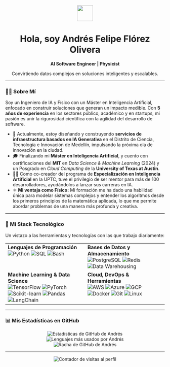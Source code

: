 <div align="center">
  <img src="https://media.giphy.com/media/v1.Y2lkPTc5MGI3NjExbm9oNG0zN3J6eDkyemw0dTFvZG16Y2tkaXQ2OHBqc2p2ZnN0c3ZtMyZlcD12MV9pbnRlcm5hbF9naWZfYnlfaWQmY3Q9Zw/hvRJCLFzcasrR4ia7z/giphy.gif" width="50px" />
  <h1>
    Hola, soy Andrés Felipe Flórez Olivera
  </h1>
  <strong>AI Software Engineer | Physicist</strong>
  <p>Convirtiendo datos complejos en soluciones inteligentes y escalables.</p>
</div>

---

### 👨‍🚀 Sobre Mí

Soy un Ingeniero de IA y Físico con un Máster en Inteligencia Artificial, enfocado en construir soluciones que generan un impacto medible. Con **5 años de experiencia** en los sectores público, académico y en startups, mi pasión es unir la rigurosidad científica con la agilidad del desarrollo de software.

- 🔭 Actualmente, estoy diseñando y construyendo **servicios de infraestructura basados en IA Generativa** en el Distrito de Ciencia, Tecnología e Innovación de Medellín, impulsando la próxima ola de innovación en la ciudad.
- 🎓 Finalizando mi **Máster en Inteligencia Artificial**, y cuento con certificaciones del **MIT** en *Data Science & Machine Learning* (2024) y un Posgrado en *Cloud Computing* de la **University of Texas at Austin**.
- 👨‍🏫 Como co-creador del programa de **Especialización en Inteligencia Artificial** en la UPTC, tuve el privilegio de ser mentor para más de 100 desarrolladores, ayudándolos a lanzar sus carreras en IA.
- ⚛️ **Mi ventaja como Físico:** Mi formación me ha dado una habilidad única para modelar sistemas complejos y entender los algoritmos desde los primeros principios de la matemática aplicada, lo que me permite abordar problemas de una manera más profunda y creativa.

---

### 🚀 Mi Stack Tecnológico

Un vistazo a las herramientas y tecnologías con las que trabajo diariamente:

<table>
  <tr>
    <td valign="top" width="50%">
      <strong>Lenguajes de Programación</strong><br>
      <img src="https://img.shields.io/badge/Python-3776AB?style=for-the-badge&logo=python&logoColor=white" alt="Python"/>
      <img src="https://img.shields.io/badge/SQL-4479A1?style=for-the-badge&logo=postgresql&logoColor=white" alt="SQL"/>
      <img src="https://img.shields.io/badge/Bash-4EAA25?style=for-the-badge&logo=gnubash&logoColor=white" alt="Bash"/>
    </td>
    <td valign="top" width="50%">
      <strong>Bases de Datos y Almacenamiento</strong><br>
      <img src="https://img.shields.io/badge/PostgreSQL-4169E1?style=for-the-badge&logo=postgresql&logoColor=white" alt="PostgreSQL"/>
      <img src="https://img.shields.io/badge/Redis-DC382D?style=for-the-badge&logo=redis&logoColor=white" alt="Redis"/>
      <img src="https://img.shields.io/badge/Data_Warehousing-228B22?style=for-the-badge&logo=google-bigquery&logoColor=white" alt="Data Warehousing"/>
    </td>
  </tr>
  <tr>
    <td valign="top" width="50%">
      <strong>Machine Learning & Data Science</strong><br>
      <img src="https://img.shields.io/badge/TensorFlow-FF6F00?style=for-the-badge&logo=tensorflow&logoColor=white" alt="TensorFlow"/>
      <img src="https://img.shields.io/badge/PyTorch-EE4C2C?style=for-the-badge&logo=pytorch&logoColor=white" alt="PyTorch"/>
      <img src="https://img.shields.io/badge/Scikit--learn-F7931A?style=for-the-badge&logo=scikit-learn&logoColor=white" alt="Scikit-learn"/>
      <img src="https://img.shields.io/badge/Pandas-150458?style=for-the-badge&logo=pandas&logoColor=white" alt="Pandas"/>
      <img src="https://img.shields.io/badge/LangChain-2A3A2A?style=for-the-badge&logo=langchain&logoColor=white" alt="LangChain"/>
    </td>
    <td valign="top" width="50%">
      <strong>Cloud, DevOps & Herramientas</strong><br>
      <img src="https://img.shields.io/badge/AWS-232F3E?style=for-the-badge&logo=amazon-aws&logoColor=white" alt="AWS"/>
      <img src="https://img.shields.io/badge/Azure-0078D4?style=for-the-badge&logo=microsoft-azure&logoColor=white" alt="Azure"/>
      <img src="https://img.shields.io/badge/GCP-4285F4?style=for-the-badge&logo=google-cloud&logoColor=white" alt="GCP"/>
      <img src="https://img.shields.io/badge/Docker-2496ED?style=for-the-badge&logo=docker&logoColor=white" alt="Docker"/>
      <img src="https://img.shields.io/badge/Git-F05032?style=for-the-badge&logo=git&logoColor=white" alt="Git"/>
      <img src="https://img.shields.io/badge/Linux-FCC624?style=for-the-badge&logo=linux&logoColor=black" alt="Linux"/>
    </td>
  </tr>
</table>

---

### 📊 Mis Estadísticas en GitHub

<div align="center">
  <img src="https://github-readme-stats.vercel.app/api?username=afelipfo&show_icons=true&count_private=true&theme=tokyonight&hide_border=true&rank_icon=github" alt="Estadísticas de GitHub de Andrés"/>
  <br/>
  <img src="https://github-readme-stats.vercel.app/api/top-langs/?username=afelipfo&layout=compact&theme=tokyonight&hide_border=true" alt="Lenguajes más usados por Andrés"/>
  <br/>
  <img src="https://streak-stats.demolab.com?user=afelipfo&theme=tokyonight&hide_border=true" alt="Racha de GitHub de Andrés"/>
</div>

---
<p align="center">
  <img src="https://komarev.com/ghpvc/?username=afelipfo&label=Profile%20views&color=0e75b6&style=flat" alt="Contador de visitas al perfil"/>
</p>
